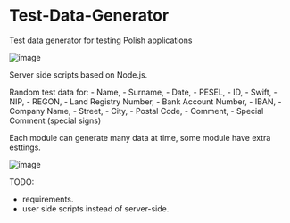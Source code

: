 # Test-Data-Generator
Test data generator for testing Polish applications

![image](https://github.com/user-attachments/assets/d99632fe-e7e9-44a9-bfac-a3631ed50b26)

Server side scripts based on Node.js. 

Random test data for:
    - Name,
    - Surname,
    - Date,
    - PESEL,
    - ID,
    - Swift,
    - NIP,
    - REGON,
    - Land Registry Number,
    - Bank Account Number,
    - IBAN,
    - Company Name,
    - Street,
    - City,
    - Postal Code,
    - Comment,
    - Special Comment (special signs)
    
Each module can generate many data at time, some module have extra esttings. 

![image](https://github.com/user-attachments/assets/4bc0c9b6-e2f3-4636-ac93-83765ed2fdc2)

TODO:

- requirements.
- user side scripts instead of server-side.
